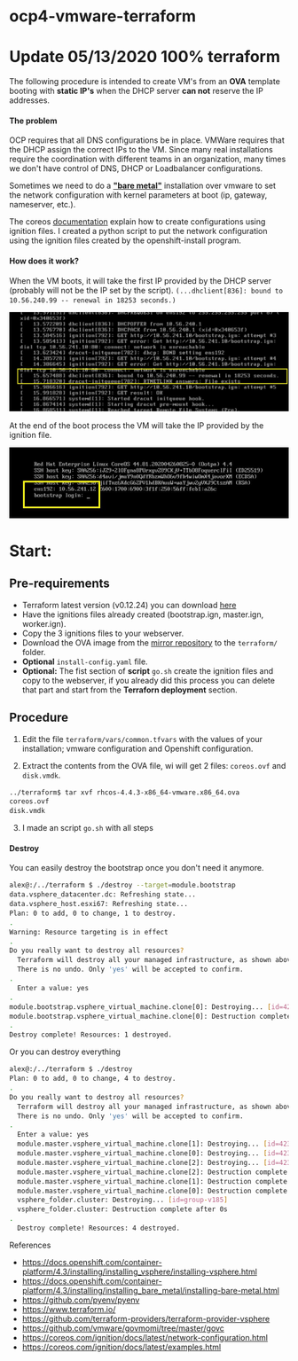 # ocp4-vmware-terraform
# Update 05/13/2020 100% terraform

The following procedure is intended to create VM's from an **OVA** template booting with **static IP's** when the DHCP server **can not** reserve the IP addresses.

#### The problem
OCP requires that all DNS configurations be in place. VMWare requires that the DHCP assign the correct IPs to the VM. Since many real installations require the coordination with different teams in an organization, many times we don't have control of DNS, DHCP or Loadbalancer configurations.

Sometimes we need to do a **["bare metal"](https://docs.openshift.com/container-platform/4.3/installing/installing_bare_metal/installing-bare-metal.html)** installation over vmware to set the network configuration with kernel parameters at boot (ip, gateway, nameserver, etc.).

The coreos [documentation](https://coreos.com/ignition/docs/latest/network-configuration.html) explain how to create configurations using ignition files. I created a python script to put the network configuration using the ignition files created by the openshift-install program.

#### How does it work?
When the VM boots, it will take the first IP provided by the DHCP server (probably will not be the IP set by the script). ``(...dhclient[836]: bound to 10.56.240.99 -- renewal in 18253 seconds.)``

![Temporary IP](images/temp_ip.jpg "Temporary IP")

At the end of the boot process the VM will take the IP provided by the ignition file.

![Final IP](images/final_ip.jpg "Final IP")

# Start:
## Pre-requirements
- Terraform latest version (v0.12.24) you can download [here](https://www.terraform.io/downloads.html)
- Have the ignitions files already created (bootstrap.ign, master.ign, worker.ign).
- Copy the 3 ignitions files to your webserver.
- Download the OVA image from the [mirror repository](https://mirror.openshift.com/pub/openshift-v4/dependencies/rhcos/latest/latest/rhcos-4.4.3-x86_64-vmware.x86_64.ova) to the ``terraform/`` folder.
- **Optional** ``install-config.yaml`` file.
- **Optional:** The fist section of **script** ``go.sh`` create the ignition files and copy to the webserver, if you already did this process you can delete that part and start from the **Terraforn deployment** section.


## Procedure
1. Edit the file ``terraform/vars/common.tfvars`` with the values of your installation; vmware configuration and Openshift configuration.

2. Extract the contents from the OVA file, wi will get 2 files: ``coreos.ovf`` and ``disk.vmdk``.
```bash
../terraform$ tar xvf rhcos-4.4.3-x86_64-vmware.x86_64.ova
coreos.ovf
disk.vmdk
```
3. I made an script ``go.sh`` with all steps

#### Destroy
You can easily destroy the bootstrap once you don't need it anymore.
```bash
alex@:/../terraform $ ./destroy --target=module.bootstrap
data.vsphere_datacenter.dc: Refreshing state...
data.vsphere_host.esxi67: Refreshing state...
Plan: 0 to add, 0 to change, 1 to destroy.
.
Warning: Resource targeting is in effect
.
Do you really want to destroy all resources?
  Terraform will destroy all your managed infrastructure, as shown above.
  There is no undo. Only 'yes' will be accepted to confirm.
.
  Enter a value: yes
.  
module.bootstrap.vsphere_virtual_machine.clone[0]: Destroying... [id=423147d7-b7ff-11d2-1762-a2e10dd37584]
module.bootstrap.vsphere_virtual_machine.clone[0]: Destruction complete after 9s
.
Destroy complete! Resources: 1 destroyed.
```
Or you can destroy everything
```bash
alex@:/../terraform $ ./destroy
Plan: 0 to add, 0 to change, 4 to destroy.
.
Do you really want to destroy all resources?
  Terraform will destroy all your managed infrastructure, as shown above.
  There is no undo. Only 'yes' will be accepted to confirm.
.
  Enter a value: yes
  module.master.vsphere_virtual_machine.clone[1]: Destroying... [id=4231f92a-08c9-6afe-7f0c-b17105e7991a]
  module.master.vsphere_virtual_machine.clone[0]: Destroying... [id=4231da99-3018-40dd-2532-157990aea86f]
  module.master.vsphere_virtual_machine.clone[2]: Destroying... [id=423188fc-571c-f243-367c-c6edaf8906b2]
  module.master.vsphere_virtual_machine.clone[2]: Destruction complete after 4s
  module.master.vsphere_virtual_machine.clone[1]: Destruction complete after 4s
  module.master.vsphere_virtual_machine.clone[0]: Destruction complete after 5s
  vsphere_folder.cluster: Destroying... [id=group-v185]
  vsphere_folder.cluster: Destruction complete after 0s
.  
  Destroy complete! Resources: 4 destroyed.
```

References
- https://docs.openshift.com/container-platform/4.3/installing/installing_vsphere/installing-vsphere.html
- https://docs.openshift.com/container-platform/4.3/installing/installing_bare_metal/installing-bare-metal.html
- https://github.com/pyenv/pyenv
- https://www.terraform.io/
- https://github.com/terraform-providers/terraform-provider-vsphere
- https://github.com/vmware/govmomi/tree/master/govc
- https://coreos.com/ignition/docs/latest/network-configuration.html
- https://coreos.com/ignition/docs/latest/examples.html
